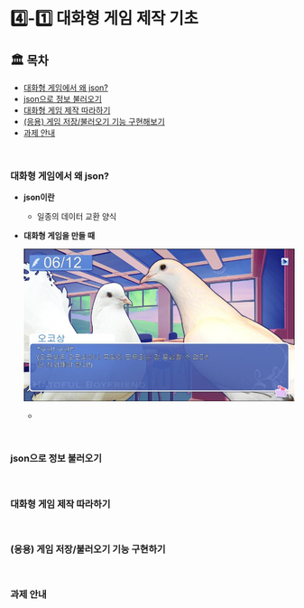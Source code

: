 # 4️⃣-1️⃣  대화형 게임 제작 기초

## 🏛 목차
* [대화형 게임에서 왜 json?]()
* [json으로 정보 불러오기]()
* [대화형 게임 제작 따라하기]()
* [(응용) 게임 저장/불러오기 기능 구현해보기]()
* [과제 안내]()

<br>

### 대화형 게임에서 왜 json?
* **json이란**
	- 일종의 데이터 교환 양식

* **대화형 게임을 만들 때**  

	![Alt text](../image/week04-1/01.png)  

	- 


<br>

### json으로 정보 불러오기

<br>

### 대화형 게임 제작 따라하기

<br>

### (응용) 게임 저장/불러오기 기능 구현하기

<br>

### 과제 안내